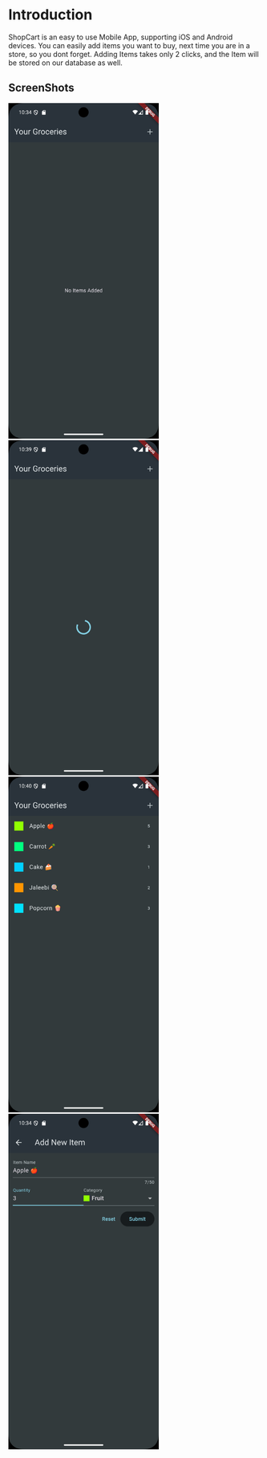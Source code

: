 # Introduction
ShopCart is an easy to use Mobile App, supporting iOS and Android devices. You can easily add items you want to buy, next time you are in a store, so you dont forget.
Adding Items takes only 2 clicks, and the Item will be stored on our database as well.

## ScreenShots
<img src="assets/images/Empty_Screen.png" alt="Add Item Screen" width="300"> &nbsp; <img src="assets/images/Loading_Groceries.png" alt="Add Item Screen" width="300">
<img src="assets/images/All_Groceries.png" alt="Add Item Screen" width="300"> &nbsp; <img src="assets/images/Add_Item.png" alt="Add Item Screen" width="300">

